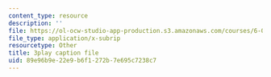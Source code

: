 ```yaml
---
content_type: resource
description: ''
file: https://ol-ocw-studio-app-production.s3.amazonaws.com/courses/6-004-computation-structures-spring-2017/89e96b9e22e9b6f1272b7e695c7238c7_PmOq8G_hs4o.srt
file_type: application/x-subrip
resourcetype: Other
title: 3play caption file
uid: 89e96b9e-22e9-b6f1-272b-7e695c7238c7
---
```

